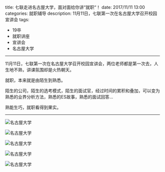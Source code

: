 title: 七联走进名古屋大学，面对面给你讲“就职“！
date: 2017/11/11 13:00
categories: 就职辅导
description: 11月11日，七联第一次在名古屋大学召开校园宣讲会
tags:
- 19卒
- 就职讲座
- 宣讲会
- 名古屋大学

---

11月11日，七联第一次在名古屋大学召开校园宣讲会，两位老师都是第一次去，人生地不熟，讲课氛围却是火热朝天。

就职，本来就是由陌生到熟悉。

陌生的公司，陌生的选考模式，陌生的面试官，经过时间的累积和叠加，可以变为熟悉的业界分析方法，熟悉的ES故事，熟悉的面试回答...

熟能生巧，就职看得到果实。

---

![名古屋大学](http://wx2.sinaimg.cn/mw690/a9a40e85gy1fln5nyhix8j20p00dwgtt.jpg)

![名古屋大学](http://wx4.sinaimg.cn/mw690/a9a40e85gy1fln5o4rfb6j20p00dwqcc.jpg)

![名古屋大学](http://wx2.sinaimg.cn/mw690/a9a40e85gy1fln5o8nwexj20p00dwk0h.jpg)

![名古屋大学](http://wx1.sinaimg.cn/mw690/a9a40e85gy1fln5oc2mhbj20p00dwn3y.jpg)

![名古屋大学](http://wx2.sinaimg.cn/mw690/a9a40e85gy1fln5ohh6nuj20p00dw466.jpg)
